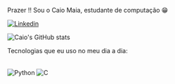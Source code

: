 Prazer !! Sou o Caio Maia, estudante de computação 😁

[![Linkedin](https://img.shields.io/badge/LinkedIn-0077B5?style=for-the-badge&logo=linkedin&logoColor=white)](https://www.linkedin.com/in/caiomaia83/)

![Caio's GitHub stats](https://github-readme-stats.vercel.app/api?username=caiomaia83&show_icons=true&theme=radical)

Tecnologias que eu uso no meu dia a dia:

<div style="display: inline_block"><br/>
	<img align="center" alt="Python" src="https://img.shields.io/badge/Python-3776AB?style=for-the-badge&logo=python&logoColor=white" />
	<img align="center" alt="C" src="https://img.shields.io/badge/C-00599C?style=for-the-badge&logo=c&logoColor=white" />
</div>
